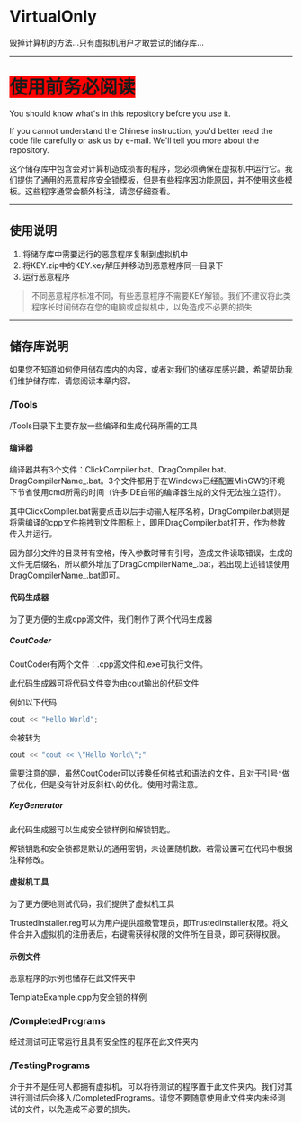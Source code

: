 # VirtualOnly
毁掉计算机的方法…只有虚拟机用户才敢尝试的储存库…

***

## <span style="font-size:2rem;background-color:red;">使用前务必阅读</span>

You should know what's in this repository before you use it.

If you cannot understand the Chinese instruction, you'd better read the code file carefully or ask us by e-mail. We'll tell you more about the repository.

这个储存库中包含会对计算机造成损害的程序，您必须确保在虚拟机中运行它。我们提供了通用的恶意程序安全锁模板，但是有些程序因功能原因，并不使用这些模板。这些程序通常会额外标注，请您仔细查看。

***

## 使用说明

1. 将储存库中需要运行的恶意程序复制到虚拟机中
2. 将KEY.zip中的KEY.key解压并移动到恶意程序同一目录下
2. 运行恶意程序

> 不同恶意程序标准不同，有些恶意程序不需要KEY解锁。我们不建议将此类程序长时间储存在您的电脑或虚拟机中，以免造成不必要的损失

***

## 储存库说明

如果您不知道如何使用储存库内的内容，或者对我们的储存库感兴趣，希望帮助我们维护储存库，请您阅读本章内容。

### /Tools

/Tools目录下主要存放一些编译和生成代码所需的工具

#### 编译器

编译器共有3个文件：ClickCompiler.bat、DragCompiler.bat、DragCompilerName\_.bat。3个文件都用于在Windows已经配置MinGW的环境下节省使用cmd所需的时间（许多IDE自带的编译器生成的文件无法独立运行）。

其中ClickCompiler.bat需要点击以后手动输入程序名称，DragCompiler.bat则是将需编译的cpp文件拖拽到文件图标上，即用DragCompiler.bat打开，作为参数传入并运行。

因为部分文件的目录带有空格，传入参数时带有引号，造成文件读取错误，生成的文件无后缀名，所以额外增加了DragCompilerName\_.bat，若出现上述错误使用DragCompilerName\_.bat即可。

#### 代码生成器

为了更方便的生成cpp源文件，我们制作了两个代码生成器

##### CoutCoder

CoutCoder有两个文件：.cpp源文件和.exe可执行文件。

此代码生成器可将代码文件变为由cout输出的代码文件

例如以下代码

```cpp
cout << "Hello World";
```

会被转为

```cpp
cout << "cout << \"Hello World\";"
```

需要注意的是，虽然CoutCoder可以转换任何格式和语法的文件，且对于引号`"`做了优化，但是没有针对反斜杠`\`的优化。使用时需注意。

##### KeyGenerator

此代码生成器可以生成安全锁样例和解锁钥匙。

解锁钥匙和安全锁都是默认的通用密钥，未设置随机数。若需设置可在代码中根据注释修改。

#### 虚拟机工具

为了更方便地测试代码，我们提供了虚拟机工具

TrustedInstaller.reg可以为用户提供超级管理员，即TrustedInstaller权限。将文件合并入虚拟机的注册表后，右键需获得权限的文件所在目录，即可获得权限。

#### 示例文件

恶意程序的示例也储存在此文件夹中

TemplateExample.cpp为安全锁的样例

### /CompletedPrograms

经过测试可正常运行且具有安全性的程序在此文件夹内

### /TestingPrograms

介于并不是任何人都拥有虚拟机，可以将待测试的程序置于此文件夹内。我们对其进行测试后会移入/CompletedPrograms。请您不要随意使用此文件夹内未经测试的文件，以免造成不必要的损失。
